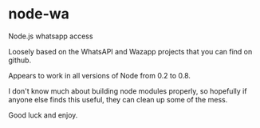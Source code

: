 node-wa
=======

Node.js whatsapp access

Loosely based on the WhatsAPI and Wazapp projects that you can find on github.

Appears to work in all versions of Node from 0.2 to 0.8.  

I don't know much about building node modules properly, so hopefully if anyone else finds this useful, they can
clean up some of the mess.  

Good luck and enjoy.

